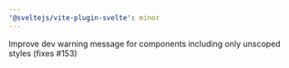 ```yaml
---
'@sveltejs/vite-plugin-svelte': minor
---
```


Improve dev warning message for components including only unscoped styles (fixes #153)
